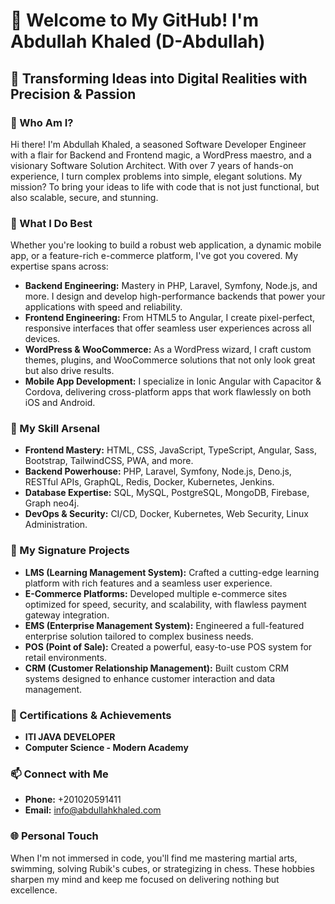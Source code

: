 # 👋 Welcome to My GitHub! I'm Abdullah Khaled (D-Abdullah)

## 🌟 Transforming Ideas into Digital Realities with Precision & Passion

### 🚀 Who Am I?
Hi there! I'm Abdullah Khaled, a seasoned Software Developer Engineer with a flair for Backend and Frontend magic, a WordPress maestro, and a visionary Software Solution Architect. With over 7 years of hands-on experience, I turn complex problems into simple, elegant solutions. My mission? To bring your ideas to life with code that is not just functional, but also scalable, secure, and stunning.

### 🔧 What I Do Best
Whether you're looking to build a robust web application, a dynamic mobile app, or a feature-rich e-commerce platform, I've got you covered. My expertise spans across:

- **Backend Engineering:** Mastery in PHP, Laravel, Symfony, Node.js, and more. I design and develop high-performance backends that power your applications with speed and reliability.
- **Frontend Engineering:** From HTML5 to Angular, I create pixel-perfect, responsive interfaces that offer seamless user experiences across all devices.
- **WordPress & WooCommerce:** As a WordPress wizard, I craft custom themes, plugins, and WooCommerce solutions that not only look great but also drive results.
- **Mobile App Development:** I specialize in Ionic Angular with Capacitor & Cordova, delivering cross-platform apps that work flawlessly on both iOS and Android.

### 🎯 My Skill Arsenal
- **Frontend Mastery:** HTML, CSS, JavaScript, TypeScript, Angular, Sass, Bootstrap, TailwindCSS, PWA, and more.
- **Backend Powerhouse:** PHP, Laravel, Symfony, Node.js, Deno.js, RESTful APIs, GraphQL, Redis, Docker, Kubernetes, Jenkins.
- **Database Expertise:** SQL, MySQL, PostgreSQL, MongoDB, Firebase, Graph neo4j.
- **DevOps & Security:** CI/CD, Docker, Kubernetes, Web Security, Linux Administration.

### 🚀 My Signature Projects
- **LMS (Learning Management System):** Crafted a cutting-edge learning platform with rich features and a seamless user experience.
- **E-Commerce Platforms:** Developed multiple e-commerce sites optimized for speed, security, and scalability, with flawless payment gateway integration.
- **EMS (Enterprise Management System):** Engineered a full-featured enterprise solution tailored to complex business needs.
- **POS (Point of Sale):** Created a powerful, easy-to-use POS system for retail environments.
- **CRM (Customer Relationship Management):** Built custom CRM systems designed to enhance customer interaction and data management.

### 🏅 Certifications & Achievements
- **ITI JAVA DEVELOPER**
- **Computer Science - Modern Academy**

### 📫 Connect with Me
- **Phone:** +201020591411
- **Email:** [info@abdullahkhaled.com](mailto:info@abdullahkhaled.com)

### 🌐 Personal Touch
When I'm not immersed in code, you'll find me mastering martial arts, swimming, solving Rubik's cubes, or strategizing in chess. These hobbies sharpen my mind and keep me focused on delivering nothing but excellence.
